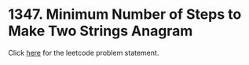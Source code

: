 # 1347. Minimum Number of Steps to Make Two Strings Anagram

Click [here](https://leetcode.com/problems/minimum-number-of-steps-to-make-two-strings-anagram/) for the leetcode problem statement.

